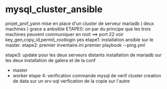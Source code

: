 # mysql_cluster_ansible
projet_prof_yann
mise en place d'un cluster de serveur mariadb ( deux machines ) grace a anbsible
ETAPE0: on par du principe que les trois machines peuvent communiquer en root ==> port 22 voir key_gen,copy_id,permit_rootlogin yes 
etape1:
installation ansible sur le master.
etape2:
premier inventaire.ini
premier playbook --ping.yml

etape3:
update pour les deux serveurs distants
installation de mariadb sur les deux
installation de galera et de la conf 
- master
- worker
etape 4:
verification
commande mysql de verif cluster
creation de data sur un srv-sql
verfication de la copie sur l'autre
  

